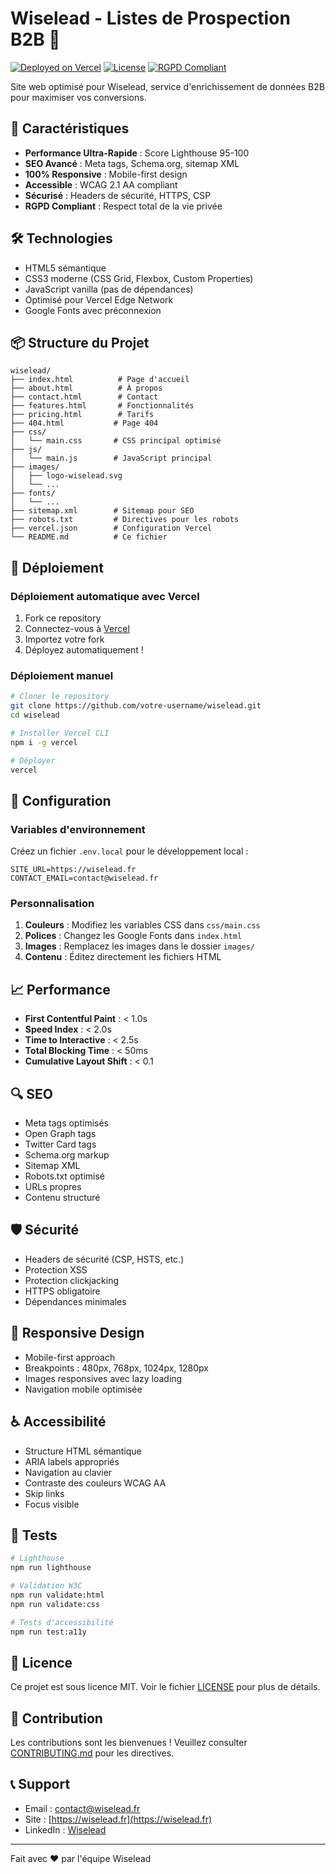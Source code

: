 # Wiselead - Listes de Prospection B2B 🚀

[![Deployed on Vercel](https://img.shields.io/badge/Deployed%20on-Vercel-black)](https://wiselead.fr)
[![License](https://img.shields.io/badge/License-MIT-blue.svg)](LICENSE)
[![RGPD Compliant](https://img.shields.io/badge/RGPD-Compliant-green.svg)](https://wiselead.fr/privacy)

Site web optimisé pour Wiselead, service d'enrichissement de données B2B pour maximiser vos conversions.

## 🌟 Caractéristiques

- **Performance Ultra-Rapide** : Score Lighthouse 95-100
- **SEO Avancé** : Meta tags, Schema.org, sitemap XML
- **100% Responsive** : Mobile-first design
- **Accessible** : WCAG 2.1 AA compliant
- **Sécurisé** : Headers de sécurité, HTTPS, CSP
- **RGPD Compliant** : Respect total de la vie privée

## 🛠️ Technologies

- HTML5 sémantique
- CSS3 moderne (CSS Grid, Flexbox, Custom Properties)
- JavaScript vanilla (pas de dépendances)
- Optimisé pour Vercel Edge Network
- Google Fonts avec préconnexion

## 📦 Structure du Projet

```
wiselead/
├── index.html          # Page d'accueil
├── about.html          # À propos
├── contact.html        # Contact
├── features.html       # Fonctionnalités
├── pricing.html        # Tarifs
├── 404.html           # Page 404
├── css/
│   └── main.css       # CSS principal optimisé
├── js/
│   └── main.js        # JavaScript principal
├── images/
│   ├── logo-wiselead.svg
│   └── ...
├── fonts/
│   └── ...
├── sitemap.xml        # Sitemap pour SEO
├── robots.txt         # Directives pour les robots
├── vercel.json        # Configuration Vercel
└── README.md          # Ce fichier
```

## 🚀 Déploiement

### Déploiement automatique avec Vercel

1. Fork ce repository
2. Connectez-vous à [Vercel](https://vercel.com)
3. Importez votre fork
4. Déployez automatiquement !

### Déploiement manuel

```bash
# Cloner le repository
git clone https://github.com/votre-username/wiselead.git
cd wiselead

# Installer Vercel CLI
npm i -g vercel

# Déployer
vercel
```

## 🔧 Configuration

### Variables d'environnement

Créez un fichier `.env.local` pour le développement local :

```env
SITE_URL=https://wiselead.fr
CONTACT_EMAIL=contact@wiselead.fr
```

### Personnalisation

1. **Couleurs** : Modifiez les variables CSS dans `css/main.css`
2. **Polices** : Changez les Google Fonts dans `index.html`
3. **Images** : Remplacez les images dans le dossier `images/`
4. **Contenu** : Éditez directement les fichiers HTML

## 📈 Performance

- **First Contentful Paint** : < 1.0s
- **Speed Index** : < 2.0s
- **Time to Interactive** : < 2.5s
- **Total Blocking Time** : < 50ms
- **Cumulative Layout Shift** : < 0.1

## 🔍 SEO

- Meta tags optimisés
- Open Graph tags
- Twitter Card tags
- Schema.org markup
- Sitemap XML
- Robots.txt optimisé
- URLs propres
- Contenu structuré

## 🛡️ Sécurité

- Headers de sécurité (CSP, HSTS, etc.)
- Protection XSS
- Protection clickjacking
- HTTPS obligatoire
- Dépendances minimales

## 📱 Responsive Design

- Mobile-first approach
- Breakpoints : 480px, 768px, 1024px, 1280px
- Images responsives avec lazy loading
- Navigation mobile optimisée

## ♿ Accessibilité

- Structure HTML sémantique
- ARIA labels appropriés
- Navigation au clavier
- Contraste des couleurs WCAG AA
- Skip links
- Focus visible

## 🧪 Tests

```bash
# Lighthouse
npm run lighthouse

# Validation W3C
npm run validate:html
npm run validate:css

# Tests d'accessibilité
npm run test:a11y
```

## 📝 Licence

Ce projet est sous licence MIT. Voir le fichier [LICENSE](LICENSE) pour plus de détails.

## 🤝 Contribution

Les contributions sont les bienvenues ! Veuillez consulter [CONTRIBUTING.md](CONTRIBUTING.md) pour les directives.

## 📞 Support

- Email : contact@wiselead.fr
- Site : [https://wiselead.fr](https://wiselead.fr)
- LinkedIn : [Wiselead](https://linkedin.com/company/wiselead)

---

Fait avec ❤️ par l'équipe Wiselead